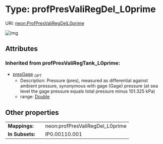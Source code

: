 
# Type: profPresValiRegDel_L0prime




URI: [neon:ProfPresValiRegDelL0prime](https://data.neonscience.org/ProfPresValiRegDelL0prime)


![img](http://yuml.me/diagram/nofunky;dir:TB/class/)

## Attributes


### Inherited from profPresValiRegTank_L0prime:

 * [presGage](presGage.md)  <sub>OPT</sub>
    * Description: Pressure (pres), measured as differential against ambient pressure, synonymous with gage (Gage) pressure (at sea level the gage pressure equals total pressure minus 101.325 kPa)
    * range: [Double](types/Double.md)

## Other properties

|  |  |  |
| --- | --- | --- |
| **Mappings:** | | neon:profPresValiRegDel_L0prime |
| **In Subsets:** | | IP0.00110.001 |


